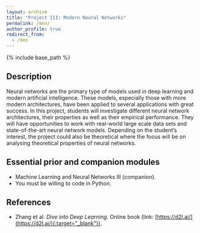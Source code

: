 ```yaml
---
layout: archive
title: "Project III: Modern Neural Networks"
permalink: /mnn/
author_profile: true
redirect_from:
  - /mnn
---
```


{% include base_path %}

## Description

Neural networks are the primary type of models used in deep learning and modern artificial intelligence. These models, especially those with more modern architectures, have been applied to several applications with great success. In this project, students will investigate different neural network architectures, their properties as well as their empirical performance. They will have opportunities to work with real-world large scale data sets and state-of-the-art neural network models. Depending on the student’s interest, the project could also be theoretical where the focus will be on analysing theoretical properties of neural networks.

## Essential prior and companion modules

- Machine Learning and Neural Networks III (companion).
- You must be willing to code in Python.

## References

- Zhang et al. *Dive into Deep Learning*. Online book (link: [https://d2l.ai/](https://d2l.ai/){:target="_blank"}).
